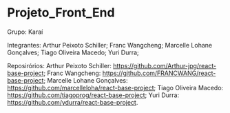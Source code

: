# Projeto_Front_End

Grupo: Karaí

Integrantes:
    Arthur Peixoto Schiller;
    Franc Wangcheng;
    Marcelle Lohane Gonçalves;
    Tiago Oliveira Macedo;
    Yuri Durra;

Reposirórios:
    Arthur Peixoto Schiller: https://github.com/Arthur-jpg/react-base-project;
    Franc Wangcheng: https://github.com/FRANCWANG/react-base-project;
    Marcelle Lohane Gonçalves: https://github.com/marcelleloha/react-base-project;
    Tiago Oliveira Macedo: https://github.com/tiagoprog/react-base-project;
    Yuri Durra: https://github.com/ydurra/react-base-project.
    


